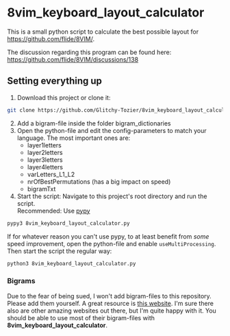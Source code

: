 # 8vim_keyboard_layout_calculator

This is a small python script to calculate the best possible layout for https://github.com/flide/8VIM/.

The discussion regarding this program can be found here: https://github.com/flide/8VIM/discussions/138

## Setting everything up
1. Download this project or clone it:
```sh
git clone https://github.com/Glitchy-Tozier/8vim_keyboard_layout_calculator.git
```
2. Add a bigram-file inside the folder bigram_dictionaries
3. Open the python-file and edit the config-parameters to match your language. The most important ones are:
    - layer1letters
    - layer2letters
    - layer3letters
    - layer4letters
    - varLetters_L1_L2
    - nrOfBestPermutations (has a big impact on speed)
    - bigramTxt
4. Start the script:
Navigate to this project's root directory and run the script.  
Recommended: Use [pypy](https://www.pypy.org/)
```sh
pypy3 8vim_keyboard_layout_calculator.py
```
If for whatever reason you can't use pypy, to at least benefit from *some* speed improvement, open the python-file and enable `useMultiProcessing`. Then start the script the regular way:
```sh
python3 8vim_keyboard_layout_calculator.py
```

### Bigrams
Due to the fear of being sued, I won't add bigram-files to this repository. Please add them yourself. A great resource is [this website](http://practicalcryptography.com/cryptanalysis/letter-frequencies-various-languages/).
I'm sure there also are other amazing websites out there, but I'm quite happy with it. You should be able to use most of their bigram-files with **8vim_keyboard_layout_calculator**.
